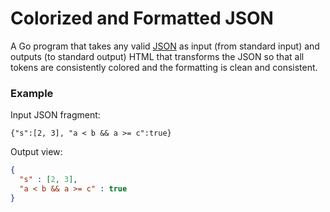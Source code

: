 # Colorized and Formatted JSON

A Go program that takes any valid [JSON](http://json.org/ "json.org") as input (from standard input) and outputs (to standard output) HTML that transforms the JSON so that all tokens are consistently colored and the formatting is clean and consistent.

### Example

Input JSON fragment:
```
{"s":[2, 3], "a < b && a >= c":true}
```

Output view:
```json
{
  "s" : [2, 3],
  "a < b && a >= c" : true
}
```
